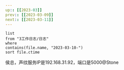```yaml
---
up:: [[2023-03]]
prev:: [[2023-03-09]]
next:: [[2023-03-11]]
---
```


```dataview
list
from "3工作日志/日志"
where
contains(file.name, "2023-03-10-")
sort file.ctime
```

侯总，声纹服务IP是192.168.31.92，端口是5000@Stone  